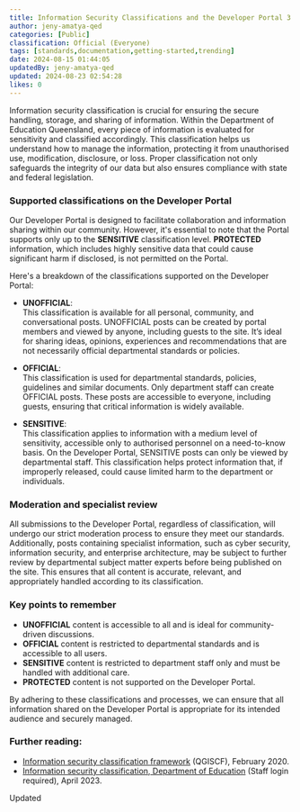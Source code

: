 ```yaml
---
title: Information Security Classifications and the Developer Portal 3
author: jeny-amatya-qed
categories: [Public]
classification: Official (Everyone)
tags: [standards,documentation,getting-started,trending]
date: 2024-08-15 01:44:05 
updatedBy: jeny-amatya-qed
updated: 2024-08-23 02:54:28 
likes: 0
---
```


Information security classification is crucial for ensuring the secure handling, storage, and sharing of information. Within the Department of Education Queensland, every piece of information is evaluated for sensitivity and classified accordingly. This classification helps us understand how to manage the information, protecting it from unauthorised use, modification, disclosure, or loss. Proper classification not only safeguards the integrity of our data but also ensures compliance with state and federal legislation.

### Supported classifications on the Developer Portal

Our Developer Portal is designed to facilitate collaboration and information sharing within our community. However, it's essential to note that the Portal supports only up to the **SENSITIVE** classification level. **PROTECTED** information, which includes highly sensitive data that could cause significant harm if disclosed, is not permitted on the Portal.

Here's a breakdown of the classifications supported on the Developer Portal:

- **UNOFFICIAL**:  
This classification is available for all personal, community, and conversational posts. UNOFFICIAL posts can be created by portal members and viewed by anyone, including guests to the site. It’s ideal for sharing ideas, opinions, experiences and recommendations that are not necessarily official departmental standards or policies.

- **OFFICIAL**:  
This classification is used for departmental standards, policies, guidelines and similar documents. Only department staff can create OFFICIAL posts. These posts are accessible to everyone, including guests, ensuring that critical information is widely available.

- **SENSITIVE**:  
  This classification applies to information with a medium level of sensitivity, accessible only to authorised personnel on a need-to-know basis. On the Developer Portal, SENSITIVE posts can only be viewed by departmental staff. This classification helps protect information that, if improperly released, could cause limited harm to the department or individuals.

### Moderation and specialist review

All submissions to the Developer Portal, regardless of classification, will undergo our strict moderation process to ensure they meet our standards. Additionally, posts containing specialist information, such as cyber security, information security, and enterprise architecture, may be subject to further review by departmental subject matter experts before being published on the site. This ensures that all content is accurate, relevant, and appropriately handled according to its classification.

### Key points to remember
- **UNOFFICIAL** content is accessible to all and is ideal for community-driven discussions.
- **OFFICIAL** content is restricted to departmental standards and is accessible to all users.
- **SENSITIVE** content is restricted to department staff only and must be handled with additional care.
- **PROTECTED** content is not supported on the Developer Portal.

By adhering to these classifications and processes, we can ensure that all information shared on the Developer Portal is appropriate for its intended audience and securely managed.

### Further reading:

- [Information security classification framework](https://www.forgov.qld.gov.au/information-and-communication-technology/qgea-policies-standards-and-guidelines/information-security-classification-framework-qgiscf) (QGISCF), February 2020.
- [Information security classification, Department of Education](https://intranet.qed.qld.gov.au/Services/InformationTechnology/information-management/Pages/information-security-classification.aspx) (Staff login required), April 2023.

Updated